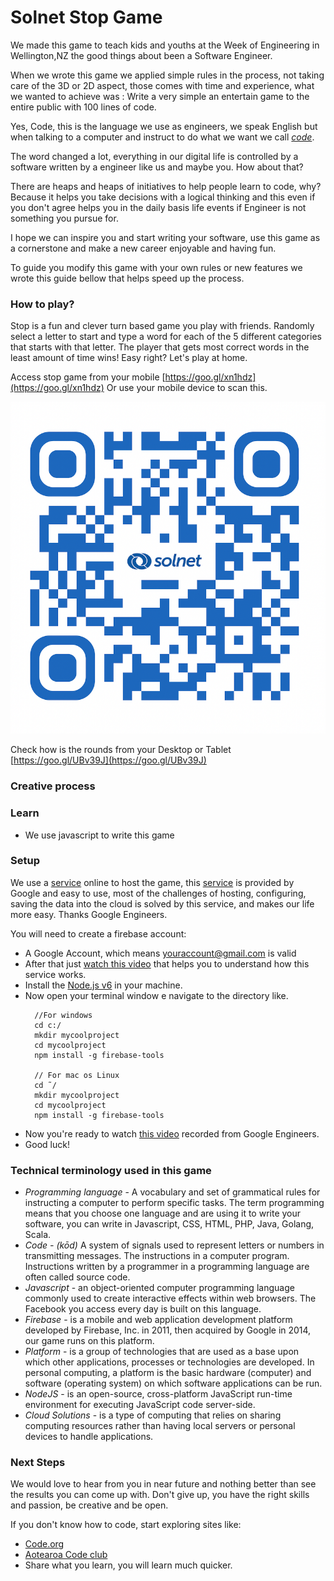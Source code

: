 # Solnet Stop Game

We made this game to teach kids and youths at the Week of Engineering in Wellington,NZ the good things about been a Software Engineer.

When we wrote this game we applied simple rules in the process, not taking care of the 3D or 2D aspect, those comes with time and experience, what we wanted to achieve was : Write a very simple an entertain game to the entire public with 100 lines of code.

Yes, Code, this is the language we use as engineers, we speak English but when talking to a computer and instruct to do what we want we call *[code](https://code.org/)*.

The word changed a lot, everything in our digital life is controlled by a software written by a engineer like us and maybe you. How about that?

There are heaps and heaps of initiatives to help people learn to code, why? Because it helps you take decisions with a logical thinking and this even if you don't agree helps you in the daily basis life events if Engineer is not something you pursue for.

I hope we can inspire you and start writing your software, use this game as a cornerstone and make a new career enjoyable and having fun.

To guide you modify this game with your own rules or new features we wrote this guide bellow that helps speed up the process.

### How to play? ###

  Stop is a fun and clever turn based game you play with friends.
  Randomly select a letter to start and type a word for each of the 5 different categories that starts with that letter.
  The player that gets most correct words in the least amount of time wins!
  Easy right? Let's play at home.

  Access stop game from your mobile [https://goo.gl/xn1hdz](https://goo.gl/xn1hdz)
  Or use your mobile device to scan this.

  ![QR Code](https://github.com/solnet-aquarium/solnet-stop-game/blob/master/public/images/QR_small.png)

  Check how is the rounds from your Desktop or Tablet [https://goo.gl/UBv39J](https://goo.gl/UBv39J)


### Creative process ###


### Learn ###

  - We use javascript to write this game

### Setup ###

  We use a [service](https://firebase.google.com/) online to host the game, this [service](https://firebase.google.com/) is provided by Google and easy to use, most of the challenges of hosting, configuring, saving the data into the cloud is solved by this service, and makes our life more easy. Thanks Google Engineers.

  You will need to create a firebase account:
  - A Google Account, which means youraccount@gmail.com is valid
  - After that just [watch this video](https://youtu.be/iosNuIdQoy8?list=PLl-K7zZEsYLmOF_07IayrTntevxtbUxDL) that helps you to understand how this service works.
  - Install the [Node.js v6](https://nodejs.org) in your machine.
  - Now open your terminal window e navigate to the directory like.
      ```
        //For windows
        cd c:/
        mkdir mycoolproject
        cd mycoolproject
        npm install -g firebase-tools

        // For mac os Linux
        cd ˜/
        mkdir mycoolproject
        cd mycoolproject
        npm install -g firebase-tools
      ```
  - Now you're ready to watch [this video](https://www.youtube.com/watch?v=k1D0_wFlXgo) recorded from Google Engineers.
  - Good luck!

### Technical terminology used in this game ###
  - *Programming language* - A vocabulary and set of grammatical rules for instructing a computer to perform specific tasks. The term programming means that you choose one language and are using it to write your software, you can write in Javascript, CSS, HTML, PHP, Java, Golang, Scala.
  - *Code - (kōd)* A system of signals used to represent letters or numbers in transmitting messages. The instructions in a computer program. Instructions written by a programmer in a programming language are often called source code.
  - *Javascript* - an object-oriented computer programming language commonly used to create interactive effects within web browsers. The Facebook you access every day is built on this language.
  - *Firebase* - is a mobile and web application development platform developed by Firebase, Inc. in 2011, then acquired by Google in 2014, our game runs on this platform.
  - *Platform* - is a group of technologies that are used as a base upon which other applications, processes or technologies are developed. In personal computing, a platform is the basic hardware (computer) and software (operating system) on which software applications can be run.
  - *NodeJS* - is an open-source, cross-platform JavaScript run-time environment for executing JavaScript code server-side.
  - *Cloud Solutions* - is a type of computing that relies on sharing computing resources rather than having local servers or personal devices to handle applications.


### Next Steps ###

   We would love to hear from you in near future and nothing better than see the results you can come up with.
   Don't give up, you have the right skills and passion, be creative and be open.

   If you don't know how to code, start exploring sites like:
   - [Code.org](http://code.org)
   - [Aotearoa Code club](https://codeclub.nz/)
   - Share what you learn, you will learn much quicker.
